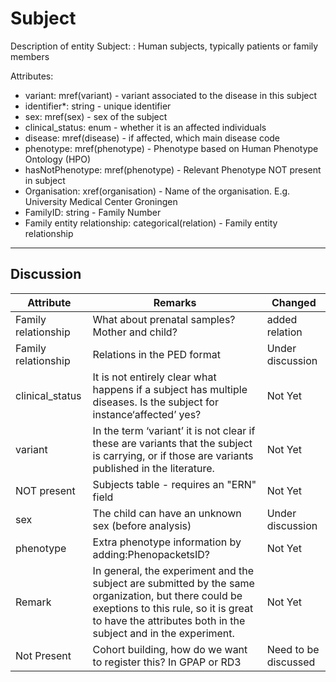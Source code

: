 # Subject #

Description of entity Subject: : Human subjects, typically patients or family members

Attributes:

*	variant: mref(variant) - variant associated to the disease in this subject
*	identifier*: string - unique identifier
*	sex: mref(sex) - sex of the subject
*	clinical_status: enum - whether it is an affected individuals
*	disease: mref(disease) - if affected, which main disease code
*	phenotype: mref(phenotype) - Phenotype based on Human Phenotype Ontology (HPO)
*	hasNotPhenotype: mref(phenotype) - Relevant Phenotype NOT present in subject
*	Organisation: xref(organisation) - Name of the organisation. E.g. University Medical Center Groningen
*	FamilyID: string - Family Number
*	Family entity relationship: categorical(relation) - Family entity relationship

---

## Discussion ##


| Attribute | Remarks    | Changed  |
| ---------- | ------------ | ---------- |
| Family relationship | What about prenatal samples? Mother and child? | added relation |
| Family relationship | Relations in the PED format | Under discussion |
| clinical_status | It is not entirely clear what happens if a subject has multiple diseases. Is the subject for instance‘affected’ yes? | Not Yet |
| variant | In the term ‘variant’ it is not clear if these are variants that the subject is carrying, or if those are variants published in the literature. | Not Yet |
| NOT present | Subjects table - requires an "ERN" field | Not Yet |
| sex | The child can have an unknown sex (before analysis) | Under discussion |
| phenotype | Extra phenotype information by adding:PhenopacketsID? | Not Yet |
| Remark | In general, the experiment and the subject are submitted by the same organization, but there could be exeptions to this rule, so it is great to have the attributes both in the subject and in the experiment.| Not Yet
| Not Present | Cohort building, how do we want to register this? In GPAP or RD3 | Need to be discussed|
